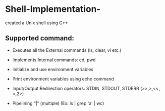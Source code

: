 # Shell-Implementation-
created a Unix shell using C++


## Supported command:

- Executes all the External commands (ls, clear, vi etc.)

- Implements Internal commands: cd, pwd

- Initialize and use environment variables

- Print environment variables using echo command

- Input/Output Redirection operators: STDIN, STDOUT, STDERR (>>,>,<<,<,2>)

- Pipelining “|” (multiple) (Ex: ls | grep 'a' | wc)
